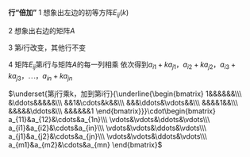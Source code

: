 **行“倍加”**
1 想象出左边的初等方阵$E_{ij}(k)$

2 想象出右边的矩阵$A$

3 第$i$行改变，其他行不变

4 矩阵$E_{ij}$第$i$行与矩阵$A$的每一列相乘
依次得到$a_{i1}+ka_{j1}，a_{i2}+ka_{j2}，
a_{i3}+ka_{j3}，\cdots，a_{in}+ka_{jn}$

$\underset{第j行乘k，加到第i行}{\underline{\begin{bmatrix}
1&&&&&&\\\ 
&\ddots&&&&&\\\ 
&&1&\cdots&k&&\\\ 
&&&\ddots&\vdots&&\\\ 
&&&&1&&\\\ 
&&&&&\ddots&\\\ 
&&&&&&1
\end{bmatrix}}}\cdot\begin{bmatrix}
a_{11}&a_{12}&\cdots&a_{1n}\\\ \vdots&\vdots&\ddots&\vdots\\\ a_{i1}&a_{i2}&\cdots&a_{in}\\\ 
\vdots&\vdots&\ddots&\vdots\\\ a_{j1}&a_{j2}&\cdots&a_{jn}\\\ \vdots&\vdots&\ddots&\vdots\\\ 
a_{m1}&a_{m2}&\cdots&a_{mn}
\end{bmatrix}$
